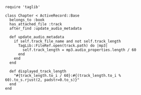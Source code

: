 <pre><code class="ruby">require 'taglib'

class Chapter < ActiveRecord::Base
  belongs_to :book
  has_attached_file :track
  after_find :update_audio_metadata

  def update_audio_metadata
    if self.track_file_name and not self.track_length
      TagLib::FileRef.open(track.path) do |mp3|
        self.track_length = mp3.audio_properties.length / 60
      end
    end
  end

  def displayed_track_length
    "#{track_length.to_i / 60}:#{(track_length.to_i % 60).to_s.rjust(2, padstr=0.to_s)}"
  end
end</code></pre>
